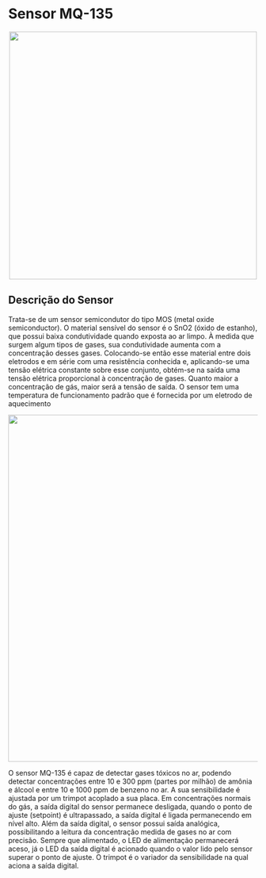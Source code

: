 # Sensor MQ-135

<div align="center">
<img src="https://user-images.githubusercontent.com/82607547/217625996-9c177883-c29c-4934-99b6-d2d57828031a.png" width="500" />
</div>


## Descrição do Sensor
Trata-se de um sensor semicondutor do tipo MOS (metal oxide semiconductor). O material sensível do sensor é o SnO2 (óxido de estanho), que possui baixa condutividade quando exposta ao ar limpo. À medida que surgem algum tipos de gases, sua condutividade aumenta com a concentração desses gases. Colocando-se então esse material entre dois eletrodos e em série com uma resistência conhecida e, aplicando-se uma tensão elétrica constante sobre esse conjunto, obtém-se na saída uma tensão elétrica proporcional à concentração de gases. Quanto maior a concentração de gás, maior será a tensão de saída. O sensor tem uma temperatura de funcionamento padrão que é fornecida por um eletrodo de aquecimento

<div align="center">
<img src="https://user-images.githubusercontent.com/82607547/217631786-808ab9f4-fc2d-4dd9-b7dc-8b577b334b05.png" width="700" />
</div>

O sensor MQ-135 é capaz de detectar gases tóxicos no ar, podendo detectar concentrações entre 10 e 300 ppm (partes por milhão) de amônia e álcool e entre 10 e 1000 ppm de benzeno no ar. A sua sensibilidade é ajustada por um trimpot acoplado a sua placa. Em concentrações normais do gás, a saída digital do sensor permanece desligada, quando o ponto de ajuste (setpoint) é ultrapassado, a saída digital é ligada permanecendo em nível alto. Além da saída digital, o sensor possui saída analógica, possibilitando a leitura da concentração medida de gases no ar com precisão. Sempre que alimentado, o LED de alimentação permanecerá aceso, já o LED da saída digital é acionado quando o valor lido pelo sensor superar o ponto de ajuste. O trimpot é o variador da sensibilidade na qual aciona a saída digital.

